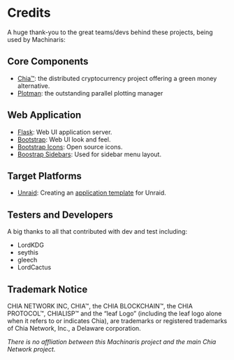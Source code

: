 
# Credits

A huge thank-you to the great teams/devs behind these projects, being used by Machinaris:

## Core Components
* [Chia™](https://www.chia.net/): the distributed cryptocurrency project offering a green money alternative. 
* [Plotman](https://github.com/ericaltendorf/plotman): the outstanding parallel plotting manager

## Web Application
* [Flask](https://flask.palletsprojects.com/en/2.0.x/): Web UI application server.
* [Bootstrap](https://getbootstrap.com/): Web UI look and feel.
* [Bootstrap Icons](https://icons.getbootstrap.com/): Open source icons.
* [Boostrap Sidebars](https://dev.to/codeply/bootstrap-5-sidebar-examples-38pb): Used for sidebar menu layout.

## Target Platforms
* [Unraid](https://selfhosters.net/docker/templating/templating/): Creating an [application template](https://github.com/guydavis/machinaris-unraid) for Unraid.

## Testers and Developers

A big thanks to all that contributed with dev and test including:
* LordKDG
* seythis
* gleech
* LordCactus

## Trademark Notice
CHIA NETWORK INC, CHIA™, the CHIA BLOCKCHAIN™, the CHIA PROTOCOL™, CHIALISP™ and the “leaf Logo” (including the leaf logo alone when it refers to or indicates Chia), are trademarks or registered trademarks of Chia Network, Inc., a Delaware corporation.  

*There is no affliation between this Machinaris project and the main Chia Network project.*